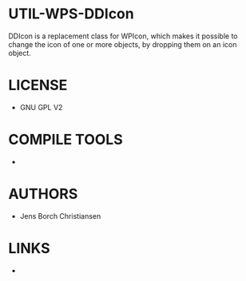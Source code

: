 UTIL-WPS-DDIcon
================

DDIcon is a replacement class for WPIcon, which makes it possible to change the icon of one or more objects, by dropping them on an icon object.

LICENSE
===============
- GNU GPL V2

COMPILE TOOLS
===============
* 

AUTHORS
===============
* Jens Borch Christiansen

LINKS
===============
* 

